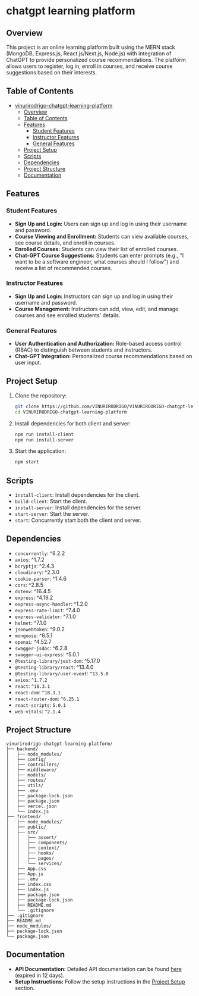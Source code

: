 # chatgpt learning platform

## Overview

This project is an online learning platform built using the MERN stack (MongoDB, Express.js, React.js/Next.js, Node.js) with integration of ChatGPT to provide personalized course recommendations. The platform allows users to register, log in, enroll in courses, and receive course suggestions based on their interests.

## Table of Contents

- [vinurirodrigo-chatgpt-learning-platform](#vinurirodrigo-chatgpt-learning-platform)
  - [Overview](#overview)
  - [Table of Contents](#table-of-contents)
  - [Features](#features)
    - [Student Features](#student-features)
    - [Instructor Features](#instructor-features)
    - [General Features](#general-features)
  - [Project Setup](#project-setup)
  - [Scripts](#scripts)
  - [Dependencies](#dependencies)
  - [Project Structure](#project-structure)
  - [Documentation](#documentation)

## Features

### Student Features

- **Sign Up and Login:** Users can sign up and log in using their username and password.
- **Course Viewing and Enrollment:** Students can view available courses, see course details, and enroll in courses.
- **Enrolled Courses:** Students can view their list of enrolled courses.
- **Chat-GPT Course Suggestions:** Students can enter prompts (e.g., "I want to be a software engineer, what courses should I follow") and receive a list of recommended courses.

### Instructor Features

- **Sign Up and Login:** Instructors can sign up and log in using their username and password.
- **Course Management:** Instructors can add, view, edit, and manage courses and see enrolled students' details.

### General Features

- **User Authentication and Authorization:** Role-based access control (RBAC) to distinguish between students and instructors.
- **Chat-GPT Integration:** Personalized course recommendations based on user input.

## Project Setup

1. Clone the repository:

    ```sh
    git clone https://github.com/VINURIRODRIGO/VINURIRODRIGO-chatgpt-learning-platform.git
    cd VINURIRODRIGO-chatgpt-learning-platform
    ```

2. Install dependencies for both client and server:

    ```sh
    npm run install-client
    npm run install-server
    ```

3. Start the application:

    ```sh
    npm start
    ```

## Scripts

- `install-client`: Install dependencies for the client.
- `build-client`: Start the client.
- `install-server`: Install dependencies for the server.
- `start-server`: Start the server.
- `start`: Concurrently start both the client and server.

## Dependencies

- `concurrently`: ^8.2.2
- `axios`: ^1.7.2
- `bcryptjs`: ^2.4.3
- `cloudinary`: ^2.3.0
- `cookie-parser`: ^1.4.6
- `cors`: ^2.8.5
- `dotenv`: ^16.4.5
- `express`: ^4.19.2
- `express-async-handler`: ^1.2.0
- `express-rate-limit`: ^7.4.0
- `express-validator`: ^7.1.0
- `helmet`: ^7.1.0
- `jsonwebtoken`: ^9.0.2
- `mongoose`: ^8.5.1
- `openai`: ^4.52.7
- `swagger-jsdoc`: ^6.2.8
- `swagger-ui-express`: ^5.0.1
- `@testing-library/jest-dom`: ^5.17.0
- `@testing-library/react`: ^13.4.0
- `@testing-library/user-event`: `^13.5.0`
- `axios`: `^1.7.2`
- `react`: `^18.3.1`
- `react-dom`: `^18.3.1`
- `react-router-dom`: `^6.25.1`
- `react-scripts`: `5.0.1`
- `web-vitals`: `^2.1.4`

## Project Structure

```
vinurirodrigo-chatgpt-learning-platform/
├── backend/
│   ├── node_modules/
│   ├── config/
│   ├── controllers/
│   ├── middleware/
│   ├── models/
│   ├── routes/
│   ├── utils/
│   ├── .env
│   ├── package-lock.json
│   ├── package.json
│   ├── vercel.json
│   └── index.js
├── frontend/
│   ├── node_modules/
│   ├── public/
│   ├── src/
│   │   ├── assert/
│   │   ├── components/
│   │   ├── context/
│   │   ├── hooks/
│   │   ├── pages/
│   │   └── services/
│   ├── App.css
│   ├── App.js
│   ├── .env
│   ├── index.css
│   ├── index.js
│   ├── package.json
│   ├── package-lock.json
│   ├── README.md
│   └── .gitignore
├── .gitignore
├── README.md
├── node_modules/
├── package-lock.json
└── package.json
```

## Documentation

- **API Documentation:** Detailed API documentation can be found [here](https://app.swaggerhub.com/apis-docs/VINURI2019753/E-ChatGPT-Learning-Platform/1.0.0) (expired in 12 days).
- **Setup Instructions:** Follow the setup instructions in the [Project Setup](#project-setup) section.
